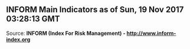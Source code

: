 ## INFORM Main Indicators as of Sun, 19 Nov 2017 03:28:13 GMT

Source: **INFORM (Index For Risk Management) - http://www.inform-index.org**
